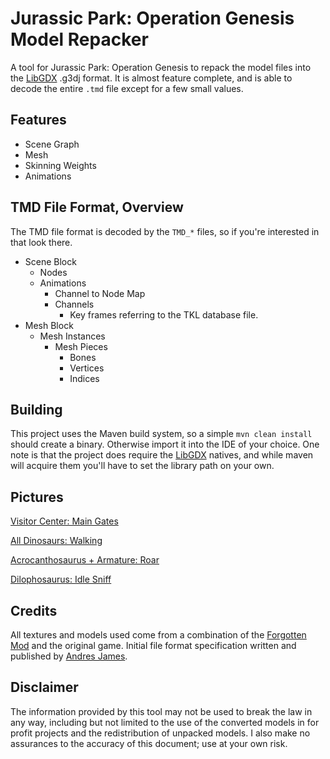 # Jurassic Park: Operation Genesis Model Repacker

A tool for Jurassic Park: Operation Genesis to repack the model files into the [LibGDX](https://github.com/libgdx/libgdx) .g3dj format.  It is almost feature complete, and is able to decode the entire `.tmd` file except for a few small values.

## Features
- Scene Graph
- Mesh
- Skinning Weights
- Animations

## TMD File Format, Overview
The TMD file format is decoded by the `TMD_*` files, so if you're interested in that look there.
- Scene Block
  - Nodes
  - Animations
    - Channel to Node Map
    - Channels
      - Key frames referring to the TKL database file.
- Mesh Block
  - Mesh Instances
      - Mesh Pieces
        - Bones
        - Vertices
        - Indices

## Building
This project uses the Maven build system, so a simple `mvn clean install` should create a binary.  Otherwise import it into the IDE of your choice.
One note is that the project does require the [LibGDX](https://github.com/libgdx/libgdx) natives, and while maven will acquire them you'll have to set the library path on your own.

## Pictures
[Visitor Center: Main Gates](https://puu.sh/sgFCD/d49fe2c3d9.gif)

[All Dinosaurs: Walking](https://puu.sh/sgyCK/9d246f29e7.gif)

[Acrocanthosaurus + Armature: Roar](https://puu.sh/sgiGO/ad0e86551b.gif)

[Dilophosaurus: Idle Sniff](https://puu.sh/sgFSW/b38be61b0e.gif)

## Credits
All textures and models used come from a combination of the [Forgotten Mod](http://www.moddb.com/mods/jpog-the-forgotten) and the original game.  Initial file format specification written and published by [Andres James](http://tresed.trescom.org/jpog/jpog_formats.html).

## Disclaimer
The information provided by this tool may not be used to break the law in any way, including but not limited to the use of the converted models 
in for profit projects and the redistribution of unpacked models.  I also make no assurances to the accuracy of this document; use at your own risk.
